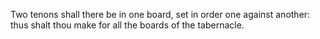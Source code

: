 Two tenons shall there be in one board, set in order one against another: thus shalt thou make for all the boards of the tabernacle.
